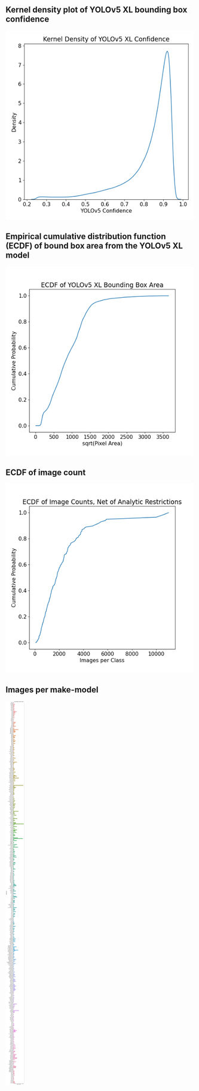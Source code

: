 ## Kernel density plot of YOLOv5 XL bounding box confidence

![kde_bb_confidence](data/training%20set/figs/kdeplot_yolo_confidence.png)

## Empirical cumulative distribution function (ECDF) of bound box area from the YOLOv5 XL model

![ECDF_Bbox](data/training%20set/figs/ecdf_bounding_box_area.png)

## ECDF of image count
![ECDF_img_count](data/training%20set/figs/ecdf_img_count.png)

## Images per make-model
![test](data/training%20set/figs/final_img_count_class.png)